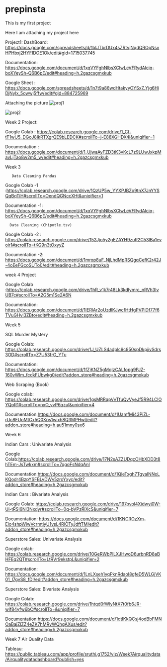 # prepinsta


This is my first project 

Here I am attaching my project here

Project1:
DashBoard:  https://docs.google.com/spreadsheets/d/1bIJTbrDUx4sZRtvjNqdQROpNsvHPHbxj2HYFIDOE1Ok/edit#gid=1715037745

Documentation: https://docs.google.com/document/d/1xqVYFghNlbsXClwLeVFRydAlciq-boXYeySh-Q6B6pE/edit#heading=h.2gazcsgmxkub

Google Sheet : https://docs.google.com/spreadsheets/d/1n7t9a86wdHtakyyOYSx7_Yjg6HiDjNylx_5owwj5ffw/edit#gid=884725969

Attaching the picture
![proj1](https://github.com/sruthi-958/prepinsta/assets/104148710/0e399cc0-4b2e-4cb3-8246-092da2962407)

![proj2](https://github.com/sruthi-958/prepinsta/assets/104148710/a401c365-01cc-4a65-836d-b894967f698c)







Week 2 Project:



Google Colab : https://colab.research.google.com/drive/1_Cf-tT1wU5_DGoJ8IkRTXgrQE9bLEDCK#scrollTo=j-E88XGHDX4i&uniqifier=1




Documentation : https://docs.google.com/document/d/1_UjwaAyFZD3tK3vKcL7z9LUwJxkpMavLjTao8w2m5_w/edit#heading=h.2gazcsgmxkub







  Week 3

       Data Cleaning Pandas

  Google Colab -1 :https://colab.research.google.com/drive/1QzUP5w_YYXPJBZo9tnX7JnYYSQqBqTiH#scrollTo=OendQGNccXHt&uniqifier=1

  Documentation -1: https://docs.google.com/document/d/1xqVYFghNlbsXClwLeVFRydAlciq-boXYeySh-Q6B6pE/edit#heading=h.2gazcsgmxkub

      Data Cleaning (Chipotle.tsv)

   Google Colab -2 : https://colab.research.google.com/drive/152Jjo5y2gEZAYH9zuR2C53lBa1evoir1#scrollTo=tKG9n3tOxyyZ   

   Documentation -2: https://docs.google.com/document/d/1mrop8uF_NjLhdMpRSQgqCefK2r42J-4oEeFGcoSUTo0/edit#heading=h.2gazcsgmxkub



week 4 Project
 
 Google Colab :https://colab.research.google.com/drive/1hR_v1k7r48Lk3kdIymrc_nRVh3IvUB7c#scrollTo=A2G5m1Se2A6N

 Documentation: https://docs.google.com/document/d/1IERlAr2oUzdlKJwcfHtHgPVPiDf77f6TVuGHvi3ZBto/edit#heading=h.2gazcsgmxkub


Week 5

SQL Murder Mystery

Google Colab: https://colab.research.google.com/drive/1J_UZLS4adplc9c950spDkpjivSdrs3OD#scrollTo=Z7U53frG_YTu

Documentation: https://docs.google.com/document/d/1fZjKNZ5gMqIzCALfopg9PJZ-160vWlm_fcdkFUbwkg0/edit?addon_store#heading=h.2gazcsgmxkub

 Web Scraping (Book)

Google colab: https://colab.research.google.com/drive/1gsMRRqpVvTfuQvVyeJf5R94LCIOYQpR1#scrollTo=nxO_yvP6qzul&uniqifier=4

Documentation:https://docs.google.com/document/d/1UamfMi43PiZL-rUc8FUoMtCx5Q0Xps1wixh8Q3MPHwI/edit?addon_store#heading=h.au51mny0sx6



Week 6

Indian Cars : Univariate Analysis  

Google Colab:https://colab.research.google.com/drive/17N2sAZZUDqcOHbXDD3t8hTEm-JsTwkxm#scrollTo=7qgoFsNdqAnI

Documentation:https://docs.google.com/document/d/1QleTxgh7TgyaINNoLKQodr4BzpYSFBLyDWv5zroYxyc/edit?addon_store#heading=h.2gazcsgmxkub


Indian Cars : Bivariate Analysis 

Google Colab: https://colab.research.google.com/drive/197pvol4Xidwyj0W-Ui-tRSI6Nl3Nxdyr#scrollTo=0q-bVPzRiXcS&uniqifier=7

Documentation: https://docs.google.com/document/d/1KNCROzXm-Eio4shpWiwVcrmtiyU1vsL4RlOTyJdftTM/edit?addon_store#heading=h.2gazcsgmxkub

Superstore Sales: Univariate Analysis  

Google colab: https://colab.research.google.com/drive/10GeRWbPlLXJHwoD6urbnRD8aBHFEq2QT#scrollTo=LtRVr9ekstpL&uniqifier=2

Documentation: https://docs.google.com/document/d/1LnLXseh1yqPknRdaoI8gfeD5WLGjVK01_l7gvS8_fDI/edit?addon_store#heading=h.2gazcsgmxkub

Superstore Sales: Bivariate Analysis  

Google Colab: https://colab.research.google.com/drive/1htqd0fWlyNtX7t0fb6JR-wif84yfw6bC#scrollTo=&uniqifier=7

Documentation:https://docs.google.com/document/d/1dtIKkQCsj4odBbFMNOaBajZlZZ4eZK7hMRvWQhgAXus/edit?addon_store#heading=h.2gazcsgmxkub


Week 7
 Air Quality Data
 
Tableau: https://public.tableau.com/app/profile/sruthi.g1752/viz/Week7Airqualitydata/Airqualitydatadashboard?publish=yes

